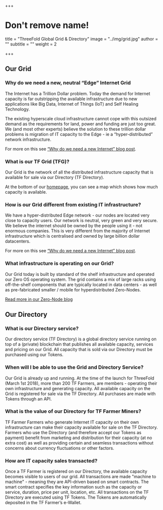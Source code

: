 +++
# Don't remove name!
title = "ThreeFold Global Grid & Directory"
image = "../img/grid.jpg"
author = ""
subtitle = ""
weight = 2

+++


## Our Grid

### Why do we need a new, neutral “Edge” Internet Grid

The Internet has a Trillion Dollar problem. Today the demand for Internet capacity is far outstripping the available infrastructure due to new applications like Big Data, Internet of Things (IoT) and Self Healing Technology.

The existing hyperscale cloud infrastructure cannot cope with this outsized demand as the requirements for land, power and funding are just too great. We (and most other experts) believe the solution to these trillion dollar problems is migration of IT capacity to the Edge - ie a “hyper-distributed” network infrastructure.

For more on this see [“Why do we need a new Internet” blog post](/information/need-for-new-neutral-internet/).

### What is our TF Grid (TFG)?

Our Grid is the network of all the distributed infrastructure capacity that is available for sale via our Directory (TF Directory).

At the bottom of our [homepage](www.threefoldtoken.com),  you can see a  map which shows how much capacity is available.

### How is our Grid different from existing IT infrastructure?

We have a hyper-distributed Edge network -  our nodes are located  very close to capacity users. Our network is neutral,  very  green and very secure.  We believe the internet should be owned by the people using it - not enormous companies. This is very different from the majority of Internet infrastructure which is centralised and owned by large billion dollar datacenters.

For more on this see [“Why do we need a new Internet” blog post](/information/need-for-new-neutral-internet/).

### What infrastructure is operating on our Grid?

Our Grid today is built by standard of the shelf infrastructure and operated our Zero OS operating system.  The grid contains a mix of large racks using off-the-shelf components that are typically located in data centers - as well as  pre-fabricated smaller / mobile  for hyperdistributed Zero-Nodes.

[Read more in our Zero-Node blog](/information/magical-zero-node/)

## Our Directory

### What is our Directory service?

Our directory service (TF Directory) is a global directory service running on top of a (private) blockchain that publishes all available capacity, services and pricing on our Grid. All capacity that is sold via our Directory must be purchased using our Tokens.

### When will I be able to use the Grid and Directory Service?

Our Grid is already up and running. At the time of the launch for ThreeFold (March 1st 2018), more than 200 TF Farmers, are members - operating their own infrastructure and generating capacity. All available capacity on the Grid is registered for sale via the TF Directory. All purchases are made with Tokens through an API.

### What is the value of our Directory for TF Farmer Miners?

TF Farmer Farmers who generate Internet IT capacity on their own infrastructure can make their capacity available for sale on the TF Directory.  Farmers who use the Directory (and therefore accept our Tokens as payment) benefit from marketing and distribution for their capacity (at no extra cost) as well as providing certain and seamless transactions without concerns about currency fluctuations or other factors.

### How are IT capacity sales transacted?

Once a TF Farmer is registered on our Directory, the available capacity becomes visible to users of our grid. All transactions are made "machine to machine" - meaning they are API-driven based on smart contracts. The smart contract specifies the key information such as the capacity or service, duration, price per unit, location, etc.  All transactions on the TF Directory are executed using TF Tokens.  The Tokens are automatically deposited in the TF Farmer’s e-Wallet.
